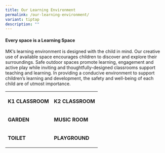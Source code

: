 ```yaml
---
title: Our Learning Environment
permalink: /our-learning-environment/
variant: tiptap
description: ""
---
```

<h4><strong>Every space is a Learning Space</strong></h4>
<p>MK’s learning environment is designed with the child in mind. Our creative
use of available space encourages children to discover and explore their
surroundings. Safe outdoor spaces promote learning, engagement and active
play while inviting and thoughtfully-designed classrooms support teaching
and learning. In providing a conducive environment to support children’s
learning and development, the safety and well-being of each child are of
utmost importance.&nbsp;</p>
<table style="minWidth: 50px">
<colgroup>
<col>
<col>
</colgroup>
<tbody>
<tr>
<th rowspan="1" colspan="1">
<p>K1 CLASSROOM</p>
</th>
<th rowspan="1" colspan="1">
<p>K2 CLASSROOM</p>
</th>
</tr>
<tr>
<td rowspan="1" colspan="1">
<p><strong>GARDEN</strong>
</p>
</td>
<td rowspan="1" colspan="1">
<p><strong>MUSIC ROOM</strong>
</p>
</td>
</tr>
<tr>
<td rowspan="1" colspan="1">
<p><strong>TOILET</strong>
</p>
</td>
<td rowspan="1" colspan="1">
<p><strong>PLAYGROUND</strong>
</p>
</td>
</tr>
</tbody>
</table>
<p></p>
<p></p>